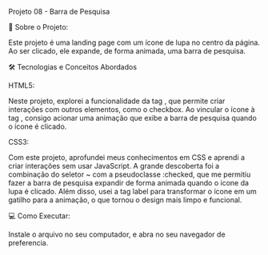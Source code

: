 Projeto 08 - Barra de Pesquisa

🚀 Sobre o Projeto:

Este projeto é uma landing page com um ícone de lupa no centro da página. Ao ser clicado, ele expande, de forma animada, uma barra de pesquisa.

🛠️ Tecnologias e Conceitos Abordados

HTML5:

Neste projeto, explorei a funcionalidade da tag <label>, que permite criar interações com outros elementos, como o checkbox. Ao vincular o ícone à tag <label>, consigo acionar uma animação que exibe a barra de pesquisa quando o ícone é clicado.

CSS3:

Com este projeto, aprofundei meus conhecimentos em CSS e aprendi a criar interações sem usar JavaScript. A grande descoberta foi a combinação do seletor ~ com a pseudoclasse :checked, que me permitiu fazer a barra de pesquisa expandir de forma animada quando o ícone da lupa é clicado. Além disso, usei a tag label para transformar o ícone em um gatilho para a animação, o que tornou o design mais limpo e funcional.

💻 Como Executar:

Instale o arquivo no seu computador, e abra no seu navegador de preferencia.
